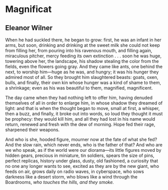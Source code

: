 # Magnificat
## Eleanor Wilner
When he had suckled there, he began
to grow: first, he was an infant in her arms,
but soon, drinking and drinking at the sweet
milk she could not keep from filling her,
from pouring into his ravenous mouth,
and filling again, miraculous pitcher, mercy
feeding its own extinction . . . soon he was
huge, towering above her, the landscape,
his shadow stealing the color from the fields,
even the flowers going gray. And they came
like ants, one behind the next, to worship
him—huge as he was, and hungry; it was
his hunger they admired most of all.
So they brought him slaughtered beasts:
goats, oxen, bulls, and finally, their own
kin whose hunger was a kind of shame
to them, a shrinkage; even as his was
beautiful to them, magnified, magnificent.

The day came when they had nothing left
to offer him, having denuded themselves
of all in order to enlarge him, in whose
shadow they dreamed of light: and that
is when the thought began to move, small
at first, a whisper, then a buzz, and finally,
it broke out into words, so loud they thought
it must be prophecy: they would kill him,
and all they had lost in his name would return,
renewed and fresh with the dew of morning.
Hope fed their rage, sharpened their weapons.

And who is she, hooded figure, mourner now
at the fate of what she fed? And the slow rain,
which never ends, who is the father of that?
And who are we who speak, as if the world
were our diorama—its little figures moved
by hidden gears, precious in miniature, tin soldiers,
spears the size of pins, perfect replicas, history
under glass, dusty, old fashioned, a curiosity
that no one any longer wants to see,
excited as they are by the new giant, who feeds
on air, grows daily on radio waves, in cyberspace,
who sows darkness like a desert storm,
who blows like a wind through the Boardrooms,
 _who touches the hills, and they smoke._